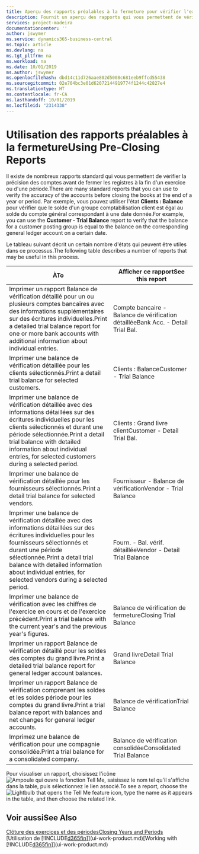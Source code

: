 ```yaml
---
title: Aperçu des rapports préalables à la fermeture pour vérifier l'exactitude des comptes | Microsoft Docs
description: Fournit un aperçu des rapports qui vous permettent de vérifier l'exactitude des comptes avant de fermer les registres à la fin d'un exercice ou d'une période.
services: project-madeira
documentationcenter: ''
author: jswymer
ms.service: dynamics365-business-central
ms.topic: article
ms.devlang: na
ms.tgt_pltfrm: na
ms.workload: na
ms.date: 10/01/2019
ms.author: jswymer
ms.openlocfilehash: dbd14c11d726aae802d5008c681eeb9ffcd55438
ms.sourcegitcommit: 02e704bc3e01d62072144919774f1244c42827e4
ms.translationtype: HT
ms.contentlocale: fr-CA
ms.lasthandoff: 10/01/2019
ms.locfileid: "2314338"
---
```

# <a name="using-pre-closing-reports"></a><span data-ttu-id="e1b8e-103">Utilisation des rapports préalables à la fermeture</span><span class="sxs-lookup"><span data-stu-id="e1b8e-103">Using Pre-Closing Reports</span></span>
<span data-ttu-id="e1b8e-104">Il existe de nombreux rapports standard qui vous permettent de vérifier la précision des comptes avant de fermer les registres à la fin d'un exercice ou d'une période.</span><span class="sxs-lookup"><span data-stu-id="e1b8e-104">There are many standard reports that you can use to verify the accuracy of the accounts before closing the books at the end of a year or period.</span></span> <span data-ttu-id="e1b8e-105">Par exemple, vous pouvez utiliser l'état **Clients : Balance** pour vérifier que le solde d'un groupe comptabilisation client est égal au solde du compte général correspondant à une date donnée.</span><span class="sxs-lookup"><span data-stu-id="e1b8e-105">For example, you can use the **Customer - Trial Balance** report to verify that the balance for a customer posting group is equal to the balance on the corresponding general ledger account on a certain date.</span></span>

<span data-ttu-id="e1b8e-106">Le tableau suivant décrit un certain nombre d'états qui peuvent être utiles dans ce processus.</span><span class="sxs-lookup"><span data-stu-id="e1b8e-106">The following table describes a number of reports that may be useful in this process.</span></span>

| <span data-ttu-id="e1b8e-107">À</span><span class="sxs-lookup"><span data-stu-id="e1b8e-107">To</span></span> | <span data-ttu-id="e1b8e-108">Afficher ce rapport</span><span class="sxs-lookup"><span data-stu-id="e1b8e-108">See this report</span></span> |
| --- | --- |
| <span data-ttu-id="e1b8e-109">Imprimer un rapport Balance de vérification détaillé pour un ou plusieurs comptes bancaires avec des informations supplémentaires sur des écritures individuelles.</span><span class="sxs-lookup"><span data-stu-id="e1b8e-109">Print a detailed trial balance report for one or more bank accounts with additional information about individual entries.</span></span> |<span data-ttu-id="e1b8e-110">Compte bancaire - Balance de vérification détaillée</span><span class="sxs-lookup"><span data-stu-id="e1b8e-110">Bank Acc. - Detail Trial Bal.</span></span> |
| <span data-ttu-id="e1b8e-111">Imprimer une balance de vérification détaillée pour les clients sélectionnés.</span><span class="sxs-lookup"><span data-stu-id="e1b8e-111">Print a detail trial balance for selected customers.</span></span> |<span data-ttu-id="e1b8e-112">Clients : Balance</span><span class="sxs-lookup"><span data-stu-id="e1b8e-112">Customer - Trial Balance</span></span> |
| <span data-ttu-id="e1b8e-113">Imprimer une balance de vérification détaillée avec des informations détaillées sur des écritures individuelles pour les clients sélectionnés et durant une période sélectionnée.</span><span class="sxs-lookup"><span data-stu-id="e1b8e-113">Print a detail trial balance with detailed information about individual entries, for selected customers during a selected period.</span></span> |<span data-ttu-id="e1b8e-114">Clients : Grand livre client</span><span class="sxs-lookup"><span data-stu-id="e1b8e-114">Customer - Detail Trial Bal.</span></span> |
| <span data-ttu-id="e1b8e-115">Imprimer une balance de vérification détaillée pour les fournisseurs sélectionnés.</span><span class="sxs-lookup"><span data-stu-id="e1b8e-115">Print a detail trial balance for selected vendors.</span></span> |<span data-ttu-id="e1b8e-116">Fournisseur - Balance de vérification</span><span class="sxs-lookup"><span data-stu-id="e1b8e-116">Vendor - Trial Balance</span></span> |
| <span data-ttu-id="e1b8e-117">Imprimer une balance de vérification détaillée avec des informations détaillées sur des écritures individuelles pour les fournisseurs sélectionnés et durant une période sélectionnée.</span><span class="sxs-lookup"><span data-stu-id="e1b8e-117">Print a detail trial balance with detailed information about individual entries, for selected vendors during a selected period.</span></span> |<span data-ttu-id="e1b8e-118">Fourn. - Bal. vérif. détaillée</span><span class="sxs-lookup"><span data-stu-id="e1b8e-118">Vendor - Detail Trial Balance</span></span> |
| <span data-ttu-id="e1b8e-119">Imprimer une balance de vérification avec les chiffres de l'exercice en cours et de l'exercice précédent.</span><span class="sxs-lookup"><span data-stu-id="e1b8e-119">Print a trial balance with the current year's and the previous year's figures.</span></span> |<span data-ttu-id="e1b8e-120">Balance de vérification de fermeture</span><span class="sxs-lookup"><span data-stu-id="e1b8e-120">Closing Trial Balance</span></span> |
| <span data-ttu-id="e1b8e-121">Imprimer un rapport Balance de vérification détaillé pour les soldes des comptes du grand livre.</span><span class="sxs-lookup"><span data-stu-id="e1b8e-121">Print a detailed trial balance report for general ledger account balances.</span></span> |<span data-ttu-id="e1b8e-122">Grand livre</span><span class="sxs-lookup"><span data-stu-id="e1b8e-122">Detail Trial Balance</span></span> |
| <span data-ttu-id="e1b8e-123">Imprimer un rapport Balance de vérification comprenant les soldes et les soldes période pour les comptes du grand livre.</span><span class="sxs-lookup"><span data-stu-id="e1b8e-123">Print a trial balance report with balances and net changes for general ledger accounts.</span></span> |<span data-ttu-id="e1b8e-124">Balance de vérification</span><span class="sxs-lookup"><span data-stu-id="e1b8e-124">Trial Balance</span></span> |
| <span data-ttu-id="e1b8e-125">Imprimez une balance de vérification pour une compagnie consolidée.</span><span class="sxs-lookup"><span data-stu-id="e1b8e-125">Print a trial balance for a consolidated company.</span></span> |<span data-ttu-id="e1b8e-126">Balance de vérification consolidée</span><span class="sxs-lookup"><span data-stu-id="e1b8e-126">Consolidated Trial Balance</span></span> |

<span data-ttu-id="e1b8e-127">Pour visualiser un rapport, choisissez l'icône ![Ampoule qui ouvre la fonction Tell Me](media/ui-search/search_small.png "Dites-moi ce que vous voulez faire"), saisissez le nom tel qu'il s'affiche dans la table, puis sélectionnez le lien associé.</span><span class="sxs-lookup"><span data-stu-id="e1b8e-127">To see a report, choose the ![Lightbulb that opens the Tell Me feature](media/ui-search/search_small.png "Tell me what you want to do") icon, type the name as it appears in the table, and then choose the related link.</span></span>

## <a name="see-also"></a><span data-ttu-id="e1b8e-128">Voir aussi</span><span class="sxs-lookup"><span data-stu-id="e1b8e-128">See Also</span></span>
[<span data-ttu-id="e1b8e-129">Clôture des exercices et des périodes</span><span class="sxs-lookup"><span data-stu-id="e1b8e-129">Closing Years and Periods</span></span>](year-close-years-periods.md)  
<span data-ttu-id="e1b8e-130">[Utilisation de [!INCLUDE[d365fin](includes/d365fin_md.md)]](ui-work-product.md)</span><span class="sxs-lookup"><span data-stu-id="e1b8e-130">[Working with [!INCLUDE[d365fin](includes/d365fin_md.md)]](ui-work-product.md)</span></span>

